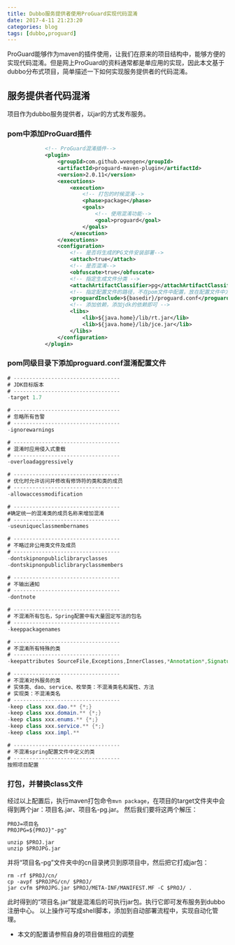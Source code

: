 ```yaml
---
title: Dubbo服务提供者使用ProGuard实现代码混淆
date: 2017-4-11 21:23:20
categories: blog
tags: [dubbo,proguard] 
---
```


ProGuard能够作为maven的插件使用，让我们在原来的项目结构中，能够方便的实现代码混淆。但是网上ProGuard的资料通常都是单应用的实现，因此本文基于dubbo分布式项目，简单描述一下如何实现服务提供者的代码混淆。

<!-- more -->

## 服务提供者代码混淆
项目作为dubbo服务提供者，以jar的方式发布服务。

### pom中添加ProGuard插件

``` xml
            <!-- ProGuard混淆插件-->
            <plugin>
                <groupId>com.github.wvengen</groupId>
                <artifactId>proguard-maven-plugin</artifactId>
                <version>2.0.11</version>
                <executions>
                    <execution>
                        <!-- 打包的时候混淆-->
                        <phase>package</phase>
                        <goals>
                            <!-- 使用混淆功能-->
                            <goal>proguard</goal>
                        </goals>
                    </execution>
                </executions>
                <configuration>
                    <!-- 是否将生成的PG文件安装部署-->
                    <attach>true</attach>
                    <!-- 是否混淆-->
                    <obfuscate>true</obfuscate>
                    <!-- 指定生成文件分类 -->
                    <attachArtifactClassifier>pg</attachArtifactClassifier>
                    <!-- 指定配置文件的路径，不在pom文件中配置，放在配置文件中方便管理 -->
                    <proguardInclude>${basedir}/proguard.conf</proguardInclude>
                    <!-- 添加依赖，添加jdk的依赖即可 -->
                    <libs>
                        <lib>${java.home}/lib/rt.jar</lib>
                        <lib>${java.home}/lib/jce.jar</lib>
                    </libs>
                </configuration>
            </plugin>
```

### pom同级目录下添加proguard.conf混淆配置文件
``` java
# ----------------------------------
# JDK目标版本
# ----------------------------------
-target 1.7

# ----------------------------------
# 忽略所有告警
# ----------------------------------
-ignorewarnings

# ----------------------------------
# 混淆时应用侵入式重载
# ----------------------------------
-overloadaggressively

# ----------------------------------
# 优化时允许访问并修改有修饰符的类和类的成员
# ----------------------------------
-allowaccessmodification

# ----------------------------------
#确定统一的混淆类的成员名称来增加混淆
# ----------------------------------
-useuniqueclassmembernames

# ----------------------------------
# 不略过非公用类文件及成员
# ----------------------------------
-dontskipnonpubliclibraryclasses
-dontskipnonpubliclibraryclassmembers

# ----------------------------------
# 不输出通知
# ----------------------------------
-dontnote

# ----------------------------------
# 不混淆所有包名，Spring配置中有大量固定写法的包名
# ----------------------------------
-keeppackagenames

# ----------------------------------
# 不混淆所有特殊的类
# ----------------------------------
-keepattributes SourceFile,Exceptions,InnerClasses,*Annotation*,Signature,LineNumberTable

# ----------------------------------
# 不混淆对外服务的类
# 实体类、dao、service、枚举类：不混淆类名和属性、方法
# 实现类：不混淆类名
# ----------------------------------
-keep class xxx.dao.** {*;}
-keep class xxx.domain.** {*;}
-keep class xxx.enums.** {*;}
-keep class xxx.service.** {*;}
-keep class xxx.impl.**

# ----------------------------------
# 不混淆spring配置文件中定义的类
# ----------------------------------
按照项目配置
```

### 打包，并替换class文件
经过以上配置后，执行maven打包命令`mvn package`，在项目的target文件夹中会得到两个jar：项目名.jar、项目名-pg.jar。
然后我们要将这两个解压：
``` shell
PROJ=项目名
PROJPG=${PROJ}"-pg"

unzip $PROJ.jar 
unzip $PROJPG.jar
```
并将“项目名-pg”文件夹中的cn目录拷贝到原项目中，然后把它打成jar包：
``` shell
rm -rf $PROJ/cn/
cp -avpf $PROJPG/cn/ $PROJ/
jar cvfm $PROJPG.jar $PROJ/META-INF/MANIFEST.MF -C $PROJ/ .
```
此时得到的“项目名.jar”就是混淆后的可执行jar包。执行它即可发布服务到dubbo注册中心。
以上操作可写成shell脚本，添加到自动部署流程中，实现自动化管理。

* 本文的配置请参照自身的项目做相应的调整